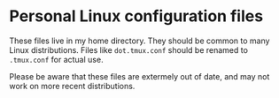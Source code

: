 # Personal Linux configuration files

These files live in my home directory. They should be common to many Linux
distributions. Files like `dot.tmux.conf` should be renamed to `.tmux.conf` for
actual use.

Please be aware that these files are extermely out of date, and may not work on more
recent distributions.
